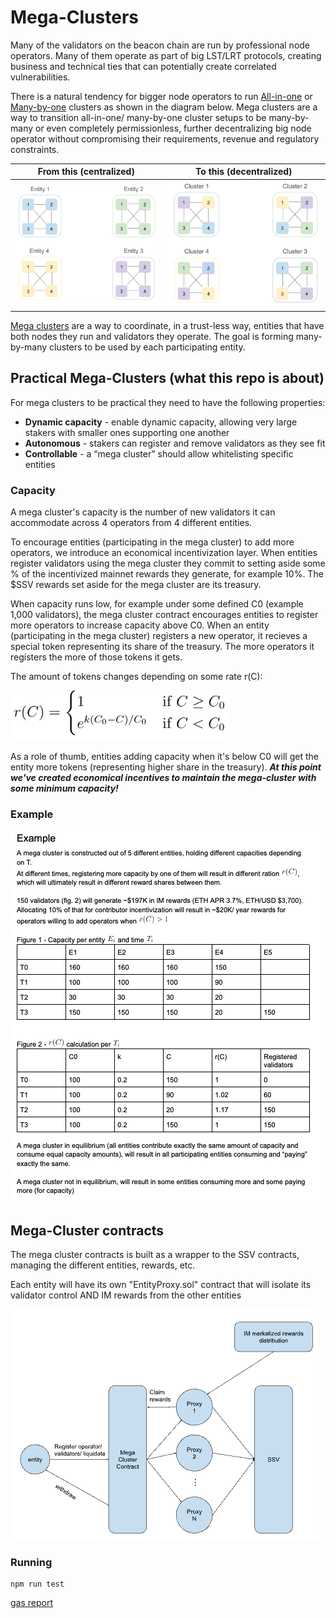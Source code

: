 # Mega-Clusters
Many of the validators on the beacon chain are run by professional node operators. Many of them operate as part of big LST/LRT protocols, creating business and technical ties that can potentially create correlated vulnerabilities.

There is a natural tendency for bigger node operators to run [All-in-one](https://medium.com/@alonmuroch-65570/dvt-mega-clusters-21b2e73fe934) or [Many-by-one](https://medium.com/@alonmuroch-65570/dvt-mega-clusters-21b2e73fe934) clusters as shown in the diagram below.
Mega clusters are a way to transition all-in-one/ many-by-one cluster setups to be many-by-many or even completely permissionless, further decentralizing big node operator without compromising their requirements, revenue and regulatory constraints.


From this (centralized)             |  To this (decentralized)
:-------------------------:|:-------------------------:
![](./docs/centralized.png)  |  ![](./docs/decentralized.png)


[Mega clusters](https://medium.com/@alonmuroch-65570/dvt-mega-clusters-21b2e73fe934) are a way to coordinate, in a trust-less way, entities that have both nodes they run and validators they operate. The goal is forming many-by-many clusters to be used by each participating entity.

## Practical Mega-Clusters (what this repo is about)
For mega clusters to be practical they need to have the following properties:
* **Dynamic capacity** - enable dynamic capacity, allowing very large stakers with smaller ones supporting one another
* **Autonomous** - stakers can register and remove validators as they see fit
* **Controllable** - a “mega cluster” should allow whitelisting specific entities

### Capacity
A mega cluster's capacity is the number of new validators it can accommodate across 4 operators from 4 different entities.

To encourage entities (participating in the mega cluster) to add more operators, we introduce an economical incentivization layer.
When entities register validators using the mega cluster they commit to setting aside some % of the incentivized mainnet rewards they generate, for example 10%. 
The $SSV rewards set aside for the mega cluster are its treasury.

When capacity runs low, for example under some defined C0 (example 1,000 validators), the mega cluster contract encourages entities to register more operators to increase capacity above C0.
When an entity (participating in the mega cluster) registers a new operator, it recieves a special token representing its share of the treasury. The more operators it registers the more of those tokens it gets.

The amount of tokens changes depending on some rate r(C):

![](./docs/rate_eq.png)

As a role of thumb, entities adding capacity when it's below C0 will get the entity more tokens (representing higher share in the treasury).
**_At this point we've created economical incentives to maintain the mega-cluster with some minimum capacity!_** 

### Example
![](./docs/example.png)

## Mega-Cluster contracts
The mega cluster contracts is built as a wrapper to the SSV contracts, managing the different entities, rewards, etc.

Each entity will have its own "EntityProxy.sol" contract that will isolate its validator control AND IM rewards from the other entities 

![](./docs/contracts_scheme.png)

### Running
```shell
npm run test 
```

[gas report](./gas_report.txt)